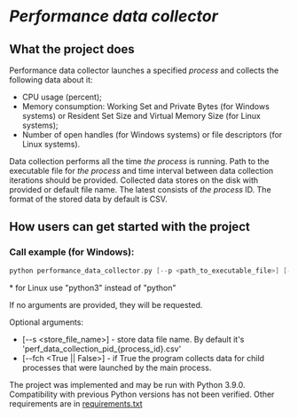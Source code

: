 # **_Performance data collector_**

## What the project does
Performance data collector launches a specified _process_ and collects the following data about it:
* CPU usage (percent);
* Memory consumption: Working Set and Private Bytes (for Windows systems) or Resident Set Size and Virtual Memory Size (for Linux systems);
* Number of open handles (for Windows systems) or file descriptors (for Linux systems).

Data collection performs all the time _the process_ is running. 
Path to the executable file for _the process_ and time interval between data collection iterations should be provided. 
Collected data stores on the disk with provided or default file name. The latest consists of _the process_ ID.
The format of the stored data by default is CSV.

## How users can get started with the project
### Call example (for Windows):
```kotlin
python performance_data_collector.py [--p <path_to_executable_file>] [--i <positive_whole_number>]
```

\* for Linux use "python3" instead of "python"

If no arguments are provided, they will be requested.

Optional arguments:
* [--s <store_file_name>] - store data file name. By default it's 'perf_data_collection_pid_{process_id}.csv'
* [--fch <True || False>] - if True the program collects data for child processes that were launched by the main process.

The project was implemented and may be run with Python 3.9.0. Compatibility with previous Python versions has not been verified.
Other requirements are in [requirements.txt](https://github.com/Ms-Anna/Performance_data_collector/blob/master/requirements.txt)

